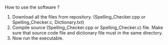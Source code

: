 How to use the software ?
1. Download all the files from repository. (Spelling_Checker.cpp or Spelling_Checker.c, Dictionary.txt)
2. Compile source (Spelling_Checker.cpp or Spelling_Checker.c) file. Make sure that source code file and dictionary file must in the same directory.
3. Now run the executable.
